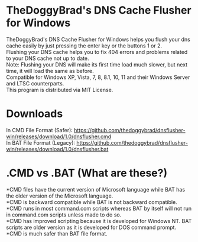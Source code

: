 # TheDoggyBrad's DNS Cache Flusher for Windows
TheDoggyBrad's DNS Cache Flusher for Windows helps you flush your dns cache easily by just pressing the enter key or the buttons 1 or 2.
<br>
Flushing your DNS cache helps you to fix 404 errors and problems related to your DNS cache not up to date.
<br>
Note: Flushing your DNS will make its first time load much slower, but next time, it will load the same as before.
<br>
Compatible for Windows XP, Vista, 7, 8, 8.1, 10, 11 and their Windows Server and LTSC counterparts.
<br>
This program is distributed via MIT License.

# Downloads
In CMD File Format (Safer): https://github.com/thedoggybrad/dnsflusher-win/releases/download/1.0/dnsflusher.cmd
<br>
In BAT File Format (Legacy): https://github.com/thedoggybrad/dnsflusher-win/releases/download/1.0/dnsflusher.bat

# .CMD vs .BAT (What are these?)
*CMD files have the current version of Microsoft language while BAT has the older version of the Microsoft language.
<br>
*CMD is backward compatible while BAT is not backward compatible.
<br>
*CMD runs in most command.com scripts whereas BAT by itself will not run in command.com scripts unless made to do so.
<br>
*CMD has improved scripting because it is developed for Windows NT. BAT scripts are older version as it is developed for DOS command prompt.
<br>
*CMD is much safer than BAT file format.
